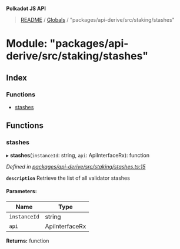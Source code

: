 **Polkadot JS API**

> [README](../README.md) / [Globals](../globals.md) / "packages/api-derive/src/staking/stashes"

# Module: "packages/api-derive/src/staking/stashes"

## Index

### Functions

* [stashes](_packages_api_derive_src_staking_stashes_.md#stashes)

## Functions

### stashes

▸ **stashes**(`instanceId`: string, `api`: ApiInterfaceRx): function

*Defined in [packages/api-derive/src/staking/stashes.ts:15](https://github.com/polkadot-js/api/blob/9d548f787/packages/api-derive/src/staking/stashes.ts#L15)*

**`description`** Retrieve the list of all validator stashes

#### Parameters:

Name | Type |
------ | ------ |
`instanceId` | string |
`api` | ApiInterfaceRx |

**Returns:** function
